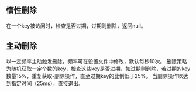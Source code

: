 ## 惰性删除
在一个key被访问时，检查是否过期，过期则删除，返回null。

## 主动删除
以一定频率主动触发删除，频率可在设置文件中修改，默认每秒10次。
删除策略为随机获取一定个数的key，检查这些key是否过期，如过期则删除，若过期的key数量15%，重复获取-删除操作，直至过期key的比例低于25%。
当删除操作以达到指定时间（25ms），直接退出.